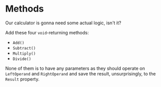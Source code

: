 # Methods

Our calculator is gonna need some actual logic, isn't it?

Add these four `void`-returning methods:

- `Add()`
- `Subtract()`
- `Multiply()`
- `Divide()`

None of them is to have any parameters as they should operate on `LeftOperand` and `RightOperand` and save the result,
unsurprisingly, to the `Result` property.